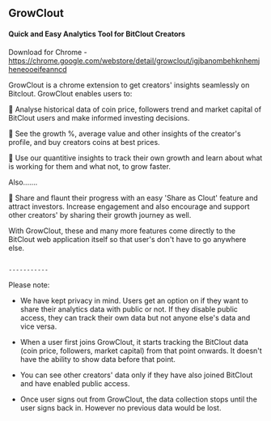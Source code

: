 ## GrowClout 
#### Quick and Easy Analytics Tool for BitClout Creators

Download for Chrome - https://chrome.google.com/webstore/detail/growclout/igjbanombehknhemjheneooeifeanncd


GrowClout is a chrome extension to get creators' insights seamlessly on Bitclout.
GrowClout enables users to: 

🚀 Analyse historical data of coin price, followers trend and market capital of BitClout users and make informed investing decisions.

🚀 See the growth %, average value and other insights of the creator's profile, and buy creators coins at best prices. 

🚀 Use our quantitive insights to track their own growth and learn about what is working for them and what not, to grow faster. 

Also.......

🚀 Share and flaunt their progress with an easy 'Share as Clout' feature and attract investors. Increase engagement and also encourage and support other creators' by sharing their growth journey as well. 

With GrowClout, these and many more features come directly to the BitClout web application itself so that user's don't have to go anywhere else. 

                                                                          -----------
Please note: 

* We have kept privacy in mind. Users get an option on if they want to share their analytics data with public or not. If they disable public access, they can track their own data but not anyone else's data and vice versa. 

* When a user first joins GrowClout, it starts tracking the BitClout data (coin price, followers, market capital) from that point onwards. It doesn't have the ability to show data before that point. 

* You can see other creators' data only if they have also joined BitClout and have enabled public access. 

* Once user signs out from GrowClout, the data collection stops until the user signs back in. However no previous data would be lost. 

